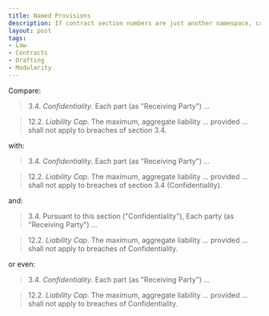 ```yaml
---
title: Named Provisions
description: If contract section numbers are just another namespace, can they be replaced with defined terms?
layout: post
tags:
- Law
- Contracts
- Drafting
- Modularity
---
```


Compare:

> 3.4. _Confidentiality_. Each part (as "Receiving Party") ...

> 12.2. _Liability Cap_. The maximum, aggregate liability ... provided ... shall not apply to breaches of section 3.4.

with:

> 3.4. _Confidentiality_. Each part (as "Receiving Party") ...

> 12.2. _Liability Cap_. The maximum, aggregate liability ... provided ... shall not apply to breaches of section 3.4 (Confidentiality).

and:

> 3.4. Pursuant to this section ("Confidentiality"), Each party (as "Receiving Party") ...

> 12.2. _Liability Cap_. The maximum, aggregate liability ... provided ... shall not apply to breaches of Confidentiality.

or even:

> 3.4. _Confidentiality_. Each part (as "Receiving Party") ...

> 12.2. _Liability Cap_. The maximum, aggregate liability ... provided ... shall not apply to breaches of Confidentiality.

